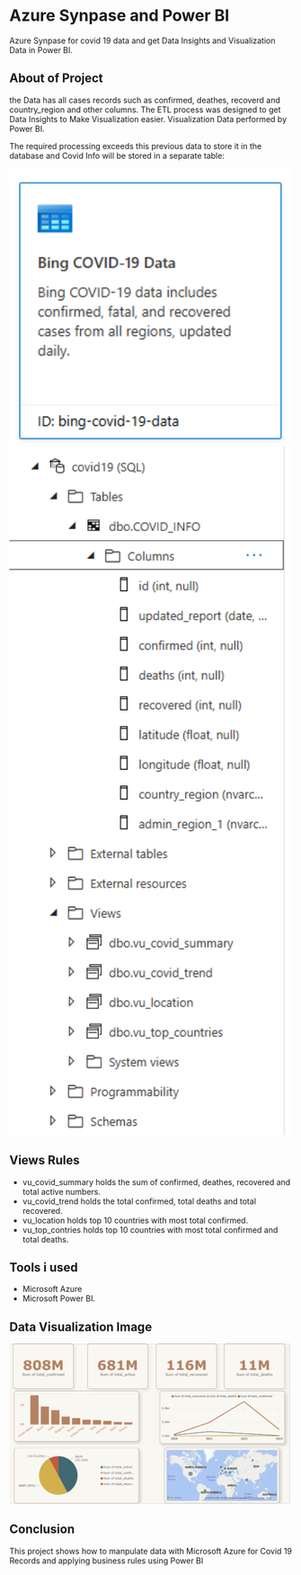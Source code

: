 # Azure Synpase and Power BI
Azure Synpase for covid 19 data and get Data Insights and Visualization Data in Power BI.

## About of Project 
the Data has all cases records such as confirmed, deathes, recoverd and country_region and other columns.
The ETL process was designed to get Data Insights to Make Visualization easier.
Visualization Data performed by Power BI.

The required processing exceeds this previous data to store it in the database and Covid Info will be stored in a separate table:

<img src="raw_data.png" alt="Raw Data" width="500">

<img src="DataBase.png" alt="DataBase" width="500">

## Views Rules

- vu_covid_summary holds the sum of confirmed, deathes, recovered and total active numbers.
- vu_covid_trend holds the total confirmed, total deaths and total recovered.
- vu_location holds top 10 countries with most total confirmed.
- vu_top_contries holds top 10 countries with most total confirmed and total deaths.


## Tools i used 
- Microsoft Azure
- Microsoft Power BI.



## Data Visualization Image


<img src="Data Visualization.png" alt="Data Visualization" width="500">


## Conclusion
This project shows how to manpulate data with Microsoft Azure for Covid 19 Records and applying business rules using Power BI
